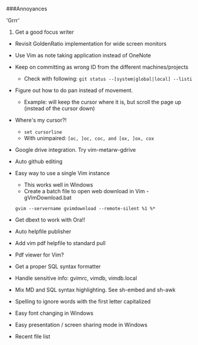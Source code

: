 ###Annoyances

'Grrr'

1. Get a good focus writer
- Revisit GoldenRatio implementation for wide screen monitors
- Use Vim as note taking application instead of OneNote
- Keep on committing as wrong ID from the different machines/projects
    - Check with following: `git status --[system|global|local] --listi`
- Figure out how to do pan instead of movement. 
    -   Example: <C-j> will keep the cursor where it is, but scroll the page up (instead of the cursor down)
- Where's my cursor?! 
    - `set cursorline`
    - With unimpaired: `[oc, ]oc, coc, and [ox, ]ox, cox`
- Google drive integration. Try vim-metarw-gdrive
- Auto github editing
- Easy way to use a single Vim instance
    - This works well in Windows
    - Create a batch file to open web download in Vim - gVimDownload.bat

    `gvim --servername gvimdownload --remote-silent %1 %*`

- Get dbext to work with Ora!!
- Auto helpfile publisher
- Add vim pdf helpfile to standard pull
- Pdf viewer for Vim?
- Get a proper SQL syntax formatter
- Handle sensitive info: gvimrc, vimdb, vimdb.local
- Mix MD and SQL syntax highlighting. See sh-embed and sh-awk
- Spelling to ignore words with the first letter capitalized

- Easy font changing in Windows
- Easy presentation / screen sharing mode in Windows
- Recent file list
